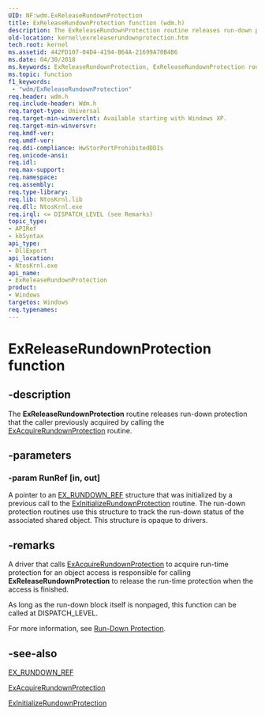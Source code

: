 ```yaml
---
UID: NF:wdm.ExReleaseRundownProtection
title: ExReleaseRundownProtection function (wdm.h)
description: The ExReleaseRundownProtection routine releases run-down protection that the caller previously acquired by calling the ExAcquireRundownProtection routine.
old-location: kernel\exreleaserundownprotection.htm
tech.root: kernel
ms.assetid: 442FD107-04D4-4194-B64A-21699A70B4B6
ms.date: 04/30/2018
ms.keywords: ExReleaseRundownProtection, ExReleaseRundownProtection routine [Kernel-Mode Driver Architecture], kernel.exreleaserundownprotection, wdm/ExReleaseRundownProtection
ms.topic: function
f1_keywords:
 - "wdm/ExReleaseRundownProtection"
req.header: wdm.h
req.include-header: Wdm.h
req.target-type: Universal
req.target-min-winverclnt: Available starting with Windows XP.
req.target-min-winversvr: 
req.kmdf-ver: 
req.umdf-ver: 
req.ddi-compliance: HwStorPortProhibitedDDIs
req.unicode-ansi: 
req.idl: 
req.max-support: 
req.namespace: 
req.assembly: 
req.type-library: 
req.lib: NtosKrnl.lib
req.dll: NtosKrnl.exe
req.irql: <= DISPATCH_LEVEL (see Remarks)
topic_type:
- APIRef
- kbSyntax
api_type:
- DllExport
api_location:
- NtosKrnl.exe
api_name:
- ExReleaseRundownProtection
product:
- Windows
targetos: Windows
req.typenames: 
---
```


# ExReleaseRundownProtection function


## -description


The <b>ExReleaseRundownProtection</b> routine releases run-down protection that the caller previously acquired by calling the <a href="https://docs.microsoft.com/windows-hardware/drivers/ddi/wdm/nf-wdm-exacquirerundownprotection">ExAcquireRundownProtection</a> routine.


## -parameters




### -param RunRef [in, out]

A pointer to an <a href="https://docs.microsoft.com/windows-hardware/drivers/kernel/eprocess">EX_RUNDOWN_REF</a> structure that was initialized by a previous call to the  <a href="https://docs.microsoft.com/windows-hardware/drivers/ddi/wdm/nf-wdm-exinitializerundownprotection">ExInitializeRundownProtection</a> routine. The run-down protection routines use this structure to track the run-down status of the associated shared object. This structure is opaque to drivers.


## -remarks



A driver that calls <a href="https://docs.microsoft.com/windows-hardware/drivers/ddi/wdm/nf-wdm-exacquirerundownprotection">ExAcquireRundownProtection</a> to acquire run-time protection for an object access is responsible for calling <b>ExReleaseRundownProtection</b> to release the run-time protection when the access is finished.

As long as the run-down block itself is nonpaged, this function can be called at DISPATCH_LEVEL.

For more information, see <a href="https://docs.microsoft.com/windows-hardware/drivers/kernel/run-down-protection">Run-Down Protection</a>.




## -see-also




<a href="https://docs.microsoft.com/windows-hardware/drivers/kernel/eprocess">EX_RUNDOWN_REF</a>



<a href="https://docs.microsoft.com/windows-hardware/drivers/ddi/wdm/nf-wdm-exacquirerundownprotection">ExAcquireRundownProtection</a>



<a href="https://docs.microsoft.com/windows-hardware/drivers/ddi/wdm/nf-wdm-exinitializerundownprotection">ExInitializeRundownProtection</a>
 

 

